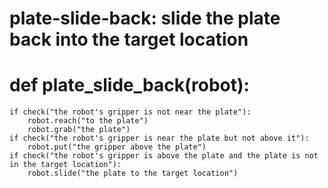 # plate-slide-back: slide the plate back into the target location
# def plate_slide_back(robot):
    if check("the robot's gripper is not near the plate"):
        robot.reach("to the plate")
        robot.grab("the plate")
    if check("the robot's gripper is near the plate but not above it"):
        robot.put("the gripper above the plate")
    if check("the robot's gripper is above the plate and the plate is not in the target location"):
        robot.slide("the plate to the target location")